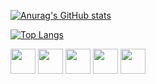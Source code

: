 [![Anurag's GitHub stats](https://github-readme-stats.vercel.app/api?username=therbta&show_icons=true&theme=radical)](https://baristaskiran.com)

[![Top Langs](https://github-readme-stats.vercel.app/api/top-langs/?username=therbta&theme=radical&exclude_repo=github-readme-stats,therbta.github.io)](https://github.com/anuraghazra/github-readme-stats)

<img src="https://cdn.jsdelivr.net/npm/programming-languages-logos/src/javascript/php.png" height="40">
<img src="https://cdn.jsdelivr.net/npm/programming-languages-logos/src/javascript/javascript.png" height="40">
<img src="https://cdn.jsdelivr.net/npm/programming-languages-logos/src/javascript/css.png" height="40">
<img src="https://cdn.jsdelivr.net/npm/programming-languages-logos/src/javascript/bootstrap.png" height="40">
<img src="https://cdn.jsdelivr.net/npm/programming-languages-logos/src/javascript/react-native.png" height="40">
